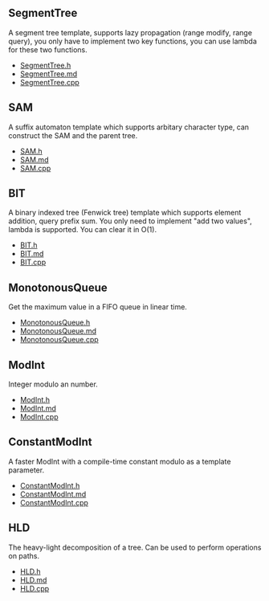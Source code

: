 ## SegmentTree

A segment tree template, supports lazy propagation (range modify, range query), you only have to implement two key functions, you can use lambda for these two functions.

- [SegmentTree.h](headers/SegmentTree.h)
- [SegmentTree.md](docs/SegmentTree.md)
- [SegmentTree.cpp](tests/SegmentTree.cpp)

## SAM

A suffix automaton template which supports arbitary character type, can construct the SAM and the parent tree.

- [SAM.h](headers/SAM.h)
- [SAM.md](docs/SAM.md)
- [SAM.cpp](tests/SAM.cpp)

## BIT

A binary indexed tree (Fenwick tree) template which supports element addition, query prefix sum. You only need to implement "add two values", lambda is supported. You can clear it in O(1).

- [BIT.h](headers/BIT.h)
- [BIT.md](docs/BIT.md)
- [BIT.cpp](tests/BIT.cpp)

## MonotonousQueue

Get the maximum value in a FIFO queue  in linear time.

- [MonotonousQueue.h](headers/MonotonousQueue.h)
- [MonotonousQueue.md](docs/MonotonousQueue.md)
- [MonotonousQueue.cpp](tests/MonotonousQueue.cpp)

## ModInt

Integer modulo an number.

- [ModInt.h](headers/ModInt.h)
- [ModInt.md](docs/ModInt.md)
- [ModInt.cpp](tests/ModInt.cpp)

## ConstantModInt

A faster ModInt with a compile-time constant modulo as a template parameter.

- [ConstantModInt.h](headers/ConstantModInt.h)
- [ConstantModInt.md](docs/ConstantModInt.md)
- [ConstantModInt.cpp](tests/ConstantModInt.cpp)

## HLD

The heavy-light decomposition of a tree. Can be used to perform operations on paths.

- [HLD.h](headers/HLD.h)
- [HLD.md](docs/HLD.md)
- [HLD.cpp](tests/HLD.cpp)
